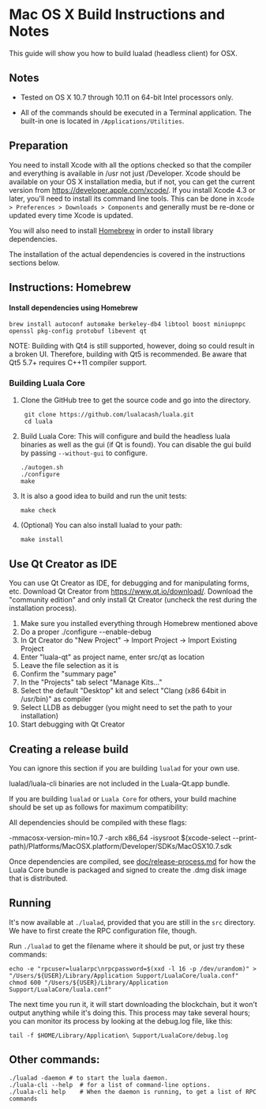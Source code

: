 Mac OS X Build Instructions and Notes
====================================
This guide will show you how to build lualad (headless client) for OSX.

Notes
-----

* Tested on OS X 10.7 through 10.11 on 64-bit Intel processors only.

* All of the commands should be executed in a Terminal application. The
built-in one is located in `/Applications/Utilities`.

Preparation
-----------

You need to install Xcode with all the options checked so that the compiler
and everything is available in /usr not just /Developer. Xcode should be
available on your OS X installation media, but if not, you can get the
current version from https://developer.apple.com/xcode/. If you install
Xcode 4.3 or later, you'll need to install its command line tools. This can
be done in `Xcode > Preferences > Downloads > Components` and generally must
be re-done or updated every time Xcode is updated.

You will also need to install [Homebrew](http://brew.sh) in order to install library
dependencies.

The installation of the actual dependencies is covered in the instructions
sections below.

Instructions: Homebrew
----------------------

#### Install dependencies using Homebrew

    brew install autoconf automake berkeley-db4 libtool boost miniupnpc openssl pkg-config protobuf libevent qt

NOTE: Building with Qt4 is still supported, however, doing so could result in a broken UI. Therefore, building with Qt5 is recommended. Be aware that Qt5 5.7+ requires C++11 compiler support.

### Building Luala Core

1. Clone the GitHub tree to get the source code and go into the directory.

        git clone https://github.com/lualacash/luala.git
        cd luala

2.  Build Luala Core:
    This will configure and build the headless luala binaries as well as the gui (if Qt is found).
    You can disable the gui build by passing `--without-gui` to configure.

        ./autogen.sh
        ./configure
        make

3.  It is also a good idea to build and run the unit tests:

        make check

4.  (Optional) You can also install lualad to your path:

        make install

Use Qt Creator as IDE
------------------------
You can use Qt Creator as IDE, for debugging and for manipulating forms, etc.
Download Qt Creator from https://www.qt.io/download/. Download the "community edition" and only install Qt Creator (uncheck the rest during the installation process).

1. Make sure you installed everything through Homebrew mentioned above
2. Do a proper ./configure --enable-debug
3. In Qt Creator do "New Project" -> Import Project -> Import Existing Project
4. Enter "luala-qt" as project name, enter src/qt as location
5. Leave the file selection as it is
6. Confirm the "summary page"
7. In the "Projects" tab select "Manage Kits..."
8. Select the default "Desktop" kit and select "Clang (x86 64bit in /usr/bin)" as compiler
9. Select LLDB as debugger (you might need to set the path to your installation)
10. Start debugging with Qt Creator

Creating a release build
------------------------
You can ignore this section if you are building `lualad` for your own use.

lualad/luala-cli binaries are not included in the Luala-Qt.app bundle.

If you are building `lualad` or `Luala Core` for others, your build machine should be set up
as follows for maximum compatibility:

All dependencies should be compiled with these flags:

 -mmacosx-version-min=10.7
 -arch x86_64
 -isysroot $(xcode-select --print-path)/Platforms/MacOSX.platform/Developer/SDKs/MacOSX10.7.sdk

Once dependencies are compiled, see [doc/release-process.md](release-process.md) for how the Luala Core
bundle is packaged and signed to create the .dmg disk image that is distributed.

Running
-------

It's now available at `./lualad`, provided that you are still in the `src`
directory. We have to first create the RPC configuration file, though.

Run `./lualad` to get the filename where it should be put, or just try these
commands:

    echo -e "rpcuser=lualarpc\nrpcpassword=$(xxd -l 16 -p /dev/urandom)" > "/Users/${USER}/Library/Application Support/LualaCore/luala.conf"
    chmod 600 "/Users/${USER}/Library/Application Support/LualaCore/luala.conf"

The next time you run it, it will start downloading the blockchain, but it won't
output anything while it's doing this. This process may take several hours;
you can monitor its process by looking at the debug.log file, like this:

    tail -f $HOME/Library/Application\ Support/LualaCore/debug.log

Other commands:
-------

    ./lualad -daemon # to start the luala daemon.
    ./luala-cli --help  # for a list of command-line options.
    ./luala-cli help    # When the daemon is running, to get a list of RPC commands
